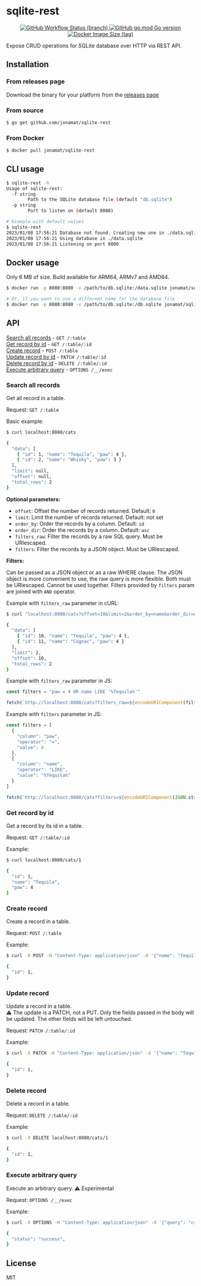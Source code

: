 # sqlite-rest

<p align="center">
  <a href="https://github.com/jonamat/sqlite-rest/actions">
    <img alt="GitHub Workflow Status (branch)" src="https://img.shields.io/github/actions/workflow/status/jonamat/sqlite-rest/docker-image.yml" />
  </a>

  <a href="https://github.com/jonamat/sqlite-rest/blob/master/go.mod">
    <img alt="GitHub go.mod Go version" src="https://img.shields.io/github/go-mod/go-version/jonamat/sqlite-rest" />
  </a>

  <a href="https://hub.docker.com/r/jonamat/sqlite-rest">
    <img alt="Docker Image Size (tag)" src="https://img.shields.io/docker/image-size/jonamat/sqlite-rest/latest" />
  </a>
</p>

Expose CRUD operations for SQLite database over HTTP via REST API. 

## Installation

### From releases page
  
Download the binary for your platform from the [releases page](https://github.com/jonamat/sqlite-rest/releases)

### From source

```bash
$ go get github.com/jonamat/sqlite-rest
```

### From Docker

```bash
$ docker pull jonamat/sqlite-rest
```

## CLI usage

```bash
$ sqlite-rest -h
Usage of sqlite-rest:
  -f string
        Path to the SQLite database file (default "db.sqlite")
  -p string
        Port to listen on (default 8080)

# Example with default values
$ sqlite-rest 
2023/01/08 17:56:21 Database not found. Creating new one in ./data.sqlite
2023/01/08 17:56:21 Using database in ./data.sqlite
2023/01/08 17:56:21 Listening on port 8080
```

## Docker usage

Only 6 MB of size. Build available for ARM64, ARMv7 and AMD64.

```bash
$ docker run -p 8080:8080 -v /path/to/db.sqlite:/data.sqlite jonamat/sqlite-rest

# Or, if you want to use a different name for the database file
$ docker run -p 8080:8080 -v /path/to/db.sqlite:/db.sqlite jonamat/sqlite-rest -f /db.sqlite
```

## API

[Search all records](#search-all-records) - `GET /:table` <br>
[Get record by id](#get-record-by-id) - `GET /:table/:id` <br>
[Create record](#create-record) - `POST /:table` <br>
[Update record by id](#update-record) - `PATCH /:table/:id` <br>
[Delete record by id](#delete-record) - `DELETE /:table/:id` <br>
[Execute arbitrary query](#execute-arbitrary-query) - `OPTIONS /__/exec` <br>

### Search all records

Get all record in a table.<br>

Request: `GET /:table`<br>

Basic example:<br>

```bash
$ curl localhost:8080/cats

{
  "data": [
    { "id": 1, "name": "Tequila", "paw": 4 },
    { "id": 2, "name": "Whisky", "paw": 3 }
  ],
  "limit": null,
  "offset": null,
  "total_rows": 2
}

```

**Optional parameters:**<br>

- `offset`: Offset the number of records returned. Default: `0`
- `limit`: Limit the number of records returned. Default: not set
- `order_by`: Order the records by a column. Default: `id`
- `order_dir`: Order the records by a column. Default: `asc`
- `filters_raw`: Filter the records by a raw SQL query. Must be URIescaped.
- `filters`: Filter the records by a JSON object. Must be URIescaped.

**Filters:**<br>

Can be passed as a JSON object or as a raw WHERE clause. The JSON object is more convenient to use, the raw query is more flexible. Both must be URIescaped. Cannot be used together. Filters provided by `filters` param are joined with `AND` operator.

Example with `filters_raw` parameter in cURL:<br>

```bash
$ curl "localhost:8080/cats?offset=10&limit=2&order_by=name&order_dir=desc&filters_raw=paw%20%3D%204%20OR%20name%20LIKE%20'%25Tequila%25'"

{
  "data": [
    { "id": 10, "name": "Tequila", "paw": 4 },
    { "id": 11, "name": "Cognac", "paw": 4 }
  ],
  "limit": 2,
  "offset": 10,
  "total_rows": 2
}
```

Example with `filters_raw` parameter in JS:<br>

```js
const filters = "paw = 4 OR name LIKE '%Tequila%'"

fetch(`http://localhost:8080/cats?filters_raw=${encodeURIComponent(filters)}`)
```

Example with `filters` parameter in JS:<br>

```js
const filters = [
  {
    "column": "paw",
    "operator": "=",
    "value": 4
  },
  {
    "column": "name",
    "operator": "LIKE",
    "value": "%Tequila%"
  }
]

fetch(`http://localhost:8080/cats?filters=${encodeURIComponent(JSON.stringify(filters))}`)
```

### Get record by id

Get a record by its id in a table.<br>

Request: `GET /:table/:id`<br>

Example:<br>

```bash
$ curl localhost:8080/cats/1

{
  "id": 1, 
  "name": "Tequila", 
  "paw": 4 
}
```

### Create record

Create a record in a table.<br>

Request: `POST /:table`<br>

Example:<br>

```bash
$ curl -X POST -H "Content-Type: application/json" -d '{"name": "Tequila", "paw": 4}' localhost:8080/cats

{
  "id": 1,
}
```

### Update record

Update a record in a table.<br>
⚠️ The update is a PATCH, not a PUT. Only the fields passed in the body will be updated. The other fields will be left untouched.

Request: `PATCH /:table/:id`<br>

Example:<br>

```bash
$ curl -X PATCH -H "Content-Type: application/json" -d '{"name": "Tequila", "paw": 4}' localhost:8080/cats/1

{
  "id": 1,
}
```

### Delete record

Delete a record in a table.<br>

Request: `DELETE /:table/:id`<br>

Example:<br>

```bash
$ curl -X DELETE localhost:8080/cats/1

{
  "id": 1,
}
```

### Execute arbitrary query

Execute an arbitrary query. ⚠️ Experimental<br>

Request: `OPTIONS /__/exec`<br>

Example:<br>

```bash
$ curl -X OPTIONS -H "Content-Type: application/json" -d '{"query": "create table cats (id PRIMARY_KEY, name TEXT, paw INTEGER)"}' localhost:8080/__/exec

{
  "status": "success", 
}
```

## License

MIT